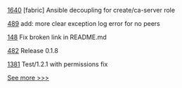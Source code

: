 
[1640](https://github.com/hyperledger-labs/blockchain-automation-framework/pull/1640) [fabric] Ansible decoupling for create/ca-server role

[489](https://github.com/hyperledger/fabric-sdk-node/pull/489) add: more clear exception log error for no peers

[148](https://github.com/hyperledger-labs/weaver-dlt-interoperability/pull/148) Fix broken link in README.md

[482](https://github.com/hyperledger-labs/solang/pull/482) Release 0.1.8

[1381](https://github.com/hyperledger/iroha/pull/1381) Test/1.2.1 with permissions fix


[See more >>>](https://start-here.hyperledger.org/pull-requests)
